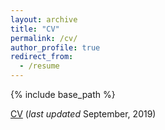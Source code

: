```yaml
---
layout: archive
title: "CV"
permalink: /cv/
author_profile: true
redirect_from:
  - /resume
---
```


{% include base_path %}

[CV](https://tarunmangla.github.io/files/CV.pdf) (*last updated* September, 2019)
